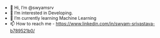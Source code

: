 - 👋 Hi, I’m @swyamsrv
- 👀 I’m interested in Developing.
-  🌱 I’m currently learning Machine Learning
- 📫 How to reach me - https://www.linkedin.com/in/swyam-srivastava-b789521b0/

<!---
swyamsrv/swyamsrv is a ✨ special ✨ repository because its `README.md` (this file) appears on your GitHub profile.
You can click the Preview link to take a look at your changes.
--->
